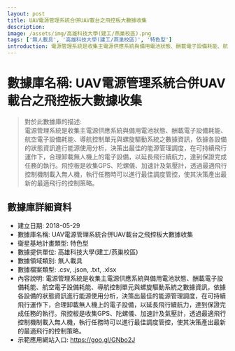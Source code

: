 ```yaml
---
layout: post
title: UAV電源管理系統合併UAV載台之飛控板大數據收集
description: 
image: /assets/img/高雄科技大學(建工/燕巢校區).png
tags: ['無人載具', '高雄科技大學(建工/燕巢校區)', '特色型']
introduction: 電源管理系統是收集主電源供應系統與備用電池狀態、酬載電子設備耗能、航空電子設備耗能、導航控制單元與螺旋驅動系統之數據資訊，依據各設備的狀態資訊進行能源使用分析，決策出最佳的能源管理調度，在可持續飛行運作下，合理卸載無人機上的電子設備，以延長飛行續航力，達到保證完成任務的執行。飛控板是收集GPS、陀螺儀、加速計及氣壓計，透過最適飛行控制機制載入無人機，執行任務時可以進行最佳調度管控，使其決策產出最新的最適飛行的控制策略。
---
```


# 數據庫名稱: UAV電源管理系統合併UAV載台之飛控板大數據收集

> 對於此數據庫的描述: <br>
> 電源管理系統是收集主電源供應系統與備用電池狀態、酬載電子設備耗能、航空電子設備耗能、導航控制單元與螺旋驅動系統之數據資訊，依據各設備的狀態資訊進行能源使用分析，決策出最佳的能源管理調度，在可持續飛行運作下，合理卸載無人機上的電子設備，以延長飛行續航力，達到保證完成任務的執行。飛控板是收集GPS、陀螺儀、加速計及氣壓計，透過最適飛行控制機制載入無人機，執行任務時可以進行最佳調度管控，使其決策產出最新的最適飛行的控制策略。

## 數據庫詳細資料

+ 建立日期: 2018-05-29
+ 數據庫名稱: UAV電源管理系統合併UAV載台之飛控板大數據收集
+ 衛星基地計畫類型: 特色型
+ 數據提供單位: 高雄科技大學(建工/燕巢校區)
+ 數據領域類別: 無人載具
+ 數據檔案類型: .csv, .json, .txt, .xlsx
+ 內容說明: 電源管理系統是收集主電源供應系統與備用電池狀態、酬載電子設備耗能、航空電子設備耗能、導航控制單元與螺旋驅動系統之數據資訊，依據各設備的狀態資訊進行能源使用分析，決策出最佳的能源管理調度，在可持續飛行運作下，合理卸載無人機上的電子設備，以延長飛行續航力，達到保證完成任務的執行。飛控板是收集GPS、陀螺儀、加速計及氣壓計，透過最適飛行控制機制載入無人機，執行任務時可以進行最佳調度管控，使其決策產出最新的最適飛行的控制策略。
+ 示範應用網站入口: https://goo.gl/GNbo2J